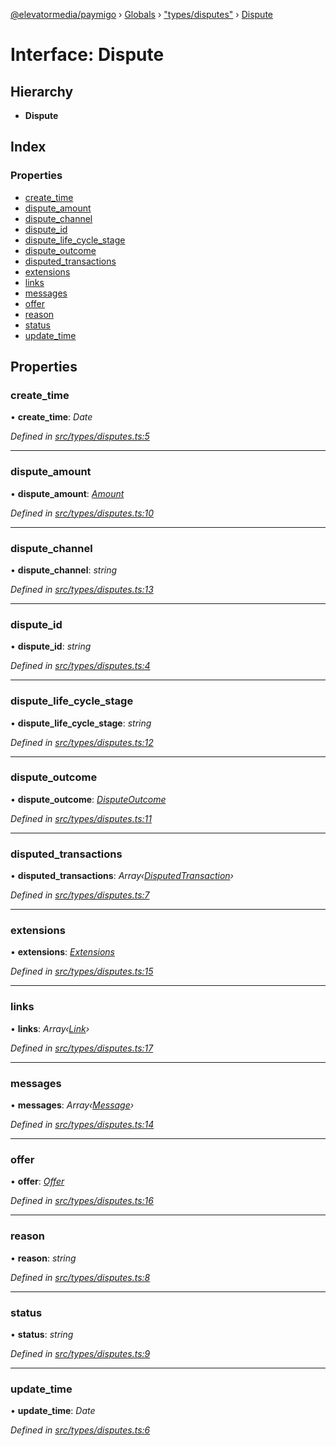 [@elevatormedia/paymigo](../README.md) › [Globals](../globals.md) › ["types/disputes"](../modules/_types_disputes_.md) › [Dispute](_types_disputes_.dispute.md)

# Interface: Dispute

## Hierarchy

-   **Dispute**

## Index

### Properties

-   [create_time](_types_disputes_.dispute.md#create_time)
-   [dispute_amount](_types_disputes_.dispute.md#dispute_amount)
-   [dispute_channel](_types_disputes_.dispute.md#dispute_channel)
-   [dispute_id](_types_disputes_.dispute.md#dispute_id)
-   [dispute_life_cycle_stage](_types_disputes_.dispute.md#dispute_life_cycle_stage)
-   [dispute_outcome](_types_disputes_.dispute.md#dispute_outcome)
-   [disputed_transactions](_types_disputes_.dispute.md#disputed_transactions)
-   [extensions](_types_disputes_.dispute.md#extensions)
-   [links](_types_disputes_.dispute.md#links)
-   [messages](_types_disputes_.dispute.md#messages)
-   [offer](_types_disputes_.dispute.md#offer)
-   [reason](_types_disputes_.dispute.md#reason)
-   [status](_types_disputes_.dispute.md#status)
-   [update_time](_types_disputes_.dispute.md#update_time)

## Properties

### create_time

• **create_time**: _Date_

_Defined in [src/types/disputes.ts:5](https://github.com/ELEVATORmedia/paymigo/blob/6591146/src/types/disputes.ts#L5)_

---

### dispute_amount

• **dispute_amount**: _[Amount](_types_common_.amount.md)_

_Defined in [src/types/disputes.ts:10](https://github.com/ELEVATORmedia/paymigo/blob/6591146/src/types/disputes.ts#L10)_

---

### dispute_channel

• **dispute_channel**: _string_

_Defined in [src/types/disputes.ts:13](https://github.com/ELEVATORmedia/paymigo/blob/6591146/src/types/disputes.ts#L13)_

---

### dispute_id

• **dispute_id**: _string_

_Defined in [src/types/disputes.ts:4](https://github.com/ELEVATORmedia/paymigo/blob/6591146/src/types/disputes.ts#L4)_

---

### dispute_life_cycle_stage

• **dispute_life_cycle_stage**: _string_

_Defined in [src/types/disputes.ts:12](https://github.com/ELEVATORmedia/paymigo/blob/6591146/src/types/disputes.ts#L12)_

---

### dispute_outcome

• **dispute_outcome**: _[DisputeOutcome](_types_disputes_.disputeoutcome.md)_

_Defined in [src/types/disputes.ts:11](https://github.com/ELEVATORmedia/paymigo/blob/6591146/src/types/disputes.ts#L11)_

---

### disputed_transactions

• **disputed_transactions**: _Array‹[DisputedTransaction](_types_disputes_.disputedtransaction.md)›_

_Defined in [src/types/disputes.ts:7](https://github.com/ELEVATORmedia/paymigo/blob/6591146/src/types/disputes.ts#L7)_

---

### extensions

• **extensions**: _[Extensions](_types_disputes_.extensions.md)_

_Defined in [src/types/disputes.ts:15](https://github.com/ELEVATORmedia/paymigo/blob/6591146/src/types/disputes.ts#L15)_

---

### links

• **links**: _Array‹[Link](_types_common_.link.md)›_

_Defined in [src/types/disputes.ts:17](https://github.com/ELEVATORmedia/paymigo/blob/6591146/src/types/disputes.ts#L17)_

---

### messages

• **messages**: _Array‹[Message](_types_disputes_.message.md)›_

_Defined in [src/types/disputes.ts:14](https://github.com/ELEVATORmedia/paymigo/blob/6591146/src/types/disputes.ts#L14)_

---

### offer

• **offer**: _[Offer](_types_disputes_.offer.md)_

_Defined in [src/types/disputes.ts:16](https://github.com/ELEVATORmedia/paymigo/blob/6591146/src/types/disputes.ts#L16)_

---

### reason

• **reason**: _string_

_Defined in [src/types/disputes.ts:8](https://github.com/ELEVATORmedia/paymigo/blob/6591146/src/types/disputes.ts#L8)_

---

### status

• **status**: _string_

_Defined in [src/types/disputes.ts:9](https://github.com/ELEVATORmedia/paymigo/blob/6591146/src/types/disputes.ts#L9)_

---

### update_time

• **update_time**: _Date_

_Defined in [src/types/disputes.ts:6](https://github.com/ELEVATORmedia/paymigo/blob/6591146/src/types/disputes.ts#L6)_
